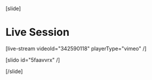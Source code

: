 [slide]
# Live Session

[live-stream videoId="342590118" playerType="vimeo" /]

[slido id="5faavvrx" /]

[/slide]
